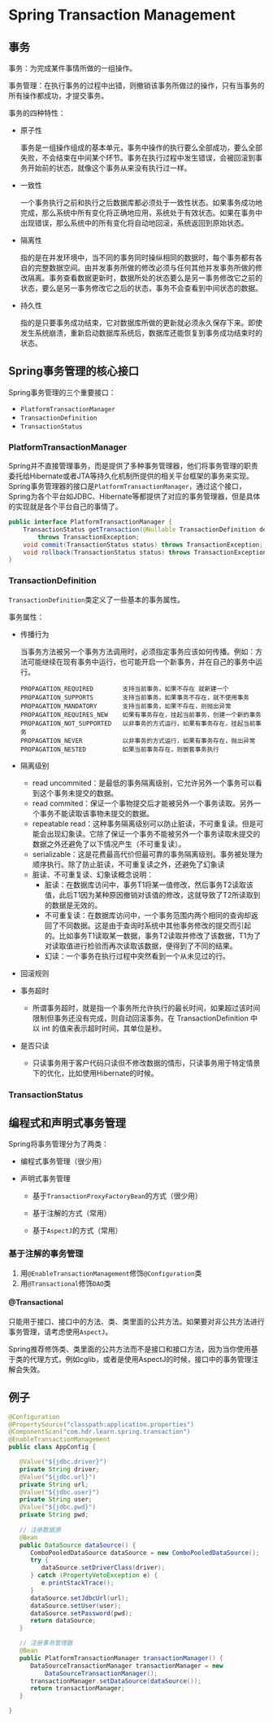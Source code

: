 

# Spring Transaction Management

## 事务

事务：为完成某件事情所做的一组操作。

事务管理：在执行事务的过程中出错，则撤销该事务所做过的操作，只有当事务的所有操作都成功，才提交事务。

事务的四种特性：

- 原子性

    事务是一组操作组成的基本单元，事务中操作的执行要么全部成功，要么全部失败，不会结束在中间某个环节。事务在执行过程中发生错误，会被回滚到事务开始前的状态，就像这个事务从来没有执行过一样。

- 一致性

    一个事务执行之前和执行之后数据库都必须处于一致性状态。如果事务成功地完成，那么系统中所有变化将正确地应用，系统处于有效状态。如果在事务中出现错误，那么系统中的所有变化将自动地回滚，系统返回到原始状态。

- 隔离性

    指的是在并发环境中，当不同的事务同时操纵相同的数据时，每个事务都有各自的完整数据空间。由并发事务所做的修改必须与任何其他并发事务所做的修改隔离。事务查看数据更新时，数据所处的状态要么是另一事务修改它之前的状态，要么是另一事务修改它之后的状态，事务不会查看到中间状态的数据。

- 持久性

    指的是只要事务成功结束，它对数据库所做的更新就必须永久保存下来。即使发生系统崩溃，重新启动数据库系统后，数据库还能恢复到事务成功结束时的状态。

## Spring事务管理的核心接口

Spring事务管理的三个重要接口：

- `PlatformTransactionManager`
- `TransactionDefinition`
- `TransactionStatus`

### PlatformTransactionManager

Spring并不直接管理事务，而是提供了多种事务管理器，他们将事务管理的职责委托给Hibernate或者JTA等持久化机制所提供的相关平台框架的事务来实现。 Spring事务管理器的接口是`PlatformTransactionManager`，通过这个接口，Spring为各个平台如JDBC、Hibernate等都提供了对应的事务管理器，但是具体的实现就是各个平台自己的事情了。

```java
public interface PlatformTransactionManager {
    TransactionStatus getTransaction(@Nullable TransactionDefinition definition) 
        throws TransactionException;
    void commit(TransactionStatus status) throws TransactionException;
    void rollback(TransactionStatus status) throws TransactionException;
}
```

### TransactionDefinition

`TransactionDefinition`类定义了一些基本的事务属性。

事务属性：

- 传播行为

    当事务方法被另一个事务方法调用时，必须指定事务应该如何传播。例如：方法可能继续在现有事务中运行，也可能开启一个新事务，并在自己的事务中运行。

    ```
    PROPAGATION_REQUIRED        支持当前事务，如果不存在 就新建一个
    PROPAGATION_SUPPORTS        支持当前事务，如果事务不存在，就不使用事务
    PROPAGATION_MANDATORY       支持当前事务，如果不存在，则抛出异常
    PROPAGATION_REQUIRES_NEW    如果有事务存在，挂起当前事务，创建一个新的事务
    PROPAGATION_NOT_SUPPORTED   以非事务的方式运行，如果有事务存在，挂起当前事务
    PROPAGATION_NEVER 			以非事务的方式运行，如果有事务存在，抛出异常
    PROPAGATION_NESTED          如果当前事务存在，则嵌套事务执行
    ```

- 隔离级别

    - read uncommited：是最低的事务隔离级别，它允许另外一个事务可以看到这个事务未提交的数据。
    - read commited：保证一个事物提交后才能被另外一个事务读取。另外一个事务不能读取该事物未提交的数据。
    - repeatable read：这种事务隔离级别可以防止脏读，不可重复读。但是可能会出现幻象读。它除了保证一个事务不能被另外一个事务读取未提交的数据之外还避免了以下情况产生（不可重复读）。
    - serializable：这是花费最高代价但最可靠的事务隔离级别。事务被处理为顺序执行。除了防止脏读，不可重复读之外，还避免了幻象读
    - 脏读、不可重复读、幻象读概念说明：
        - 脏读：在数据库访问中，事务T1将某一值修改，然后事务T2读取该值，此后T1因为某种原因撤销对该值的修改，这就导致了T2所读取到的数据是无效的。
        - 不可重复读：在数据库访问中，一个事务范围内两个相同的查询却返回了不同数据。这是由于查询时系统中其他事务修改的提交而引起的。比如事务T1读取某一数据，事务T2读取并修改了该数据，T1为了对读取值进行检验而再次读取该数据，便得到了不同的结果。
        - 幻读：一个事务在执行过程中突然看到一个从未见过的行。

- 回滚规则

- 事务超时

    - 所谓事务超时，就是指一个事务所允许执行的最长时间，如果超过该时间限制但事务还没有完成，则自动回滚事务。在 TransactionDefinition 中以 int 的值来表示超时时间，其单位是秒。

- 是否只读

    - 只读事务用于客户代码只读但不修改数据的情形，只读事务用于特定情景下的优化，比如使用Hibernate的时候。

### TransactionStatus

## 编程式和声明式事务管理

Spring将事务管理分为了两类：

- 编程式事务管理（很少用）

- 声明式事务管理

    - 基于`TransactionProxyFactoryBean`的方式（很少用）

    - 基于注解的方式（常用）

    - 基于`AspectJ`的方式（常用）


### 基于注解的事务管理

1. 用`@EnableTransactionManagement`修饰`@Configuration`类
2. 用`@Transactional`修饰`DAO`类

#### @Transactional

只能用于接口、接口中的方法、类、类里面的公共方法。如果要对非公共方法进行事务管理，请考虑使用`AspectJ`。

Spring推荐修饰类、类里面的公共方法而不是接口和接口方法，因为当你使用基于类的代理方式，例如cglib，或者是使用AspectJ的时候，接口中的事务管理注解会失效。

## 例子

```java
@Configuration
@PropertySource("classpath:application.properties")
@ComponentScan("com.hdr.learn.spring.transaction")
@EnableTransactionManagement
public class AppConfig {

   @Value("${jdbc.driver}")
   private String driver;
   @Value("${jdbc.url}")
   private String url;
   @Value("${jdbc.user}")
   private String user;
   @Value("${jdbc.pwd}")
   private String pwd;
   
   // 注册数据源
   @Bean
   public DataSource dataSource() {
      ComboPooledDataSource dataSource = new ComboPooledDataSource();
      try {
         dataSource.setDriverClass(driver);
      } catch (PropertyVetoException e) {
         e.printStackTrace();
      }
      dataSource.setJdbcUrl(url);
      dataSource.setUser(user);
      dataSource.setPassword(pwd);
      return dataSource;
   }

   // 注册事务管理器
   @Bean
   public PlatformTransactionManager transactionManager() {
      DataSourceTransactionManager transactionManager = new
          DataSourceTransactionManager();
      transactionManager.setDataSource(dataSource());
      return transactionManager;
   }

}
```





